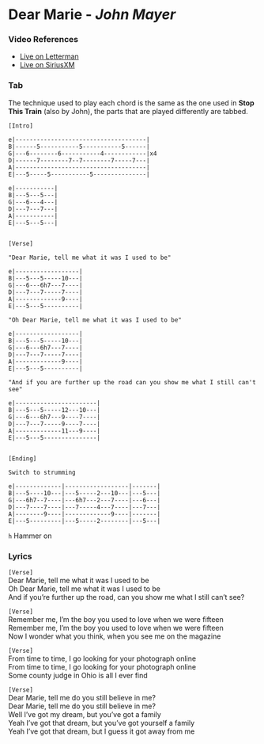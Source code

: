 # Dear Marie - _John Mayer_

### Video References

- [Live on Letterman](https://www.youtube.com/watch?v=eZHBH1MoT3g)
- [Live on SiriusXM](https://www.youtube.com/watch?v=4oKYnjCRtnY)

### Tab

The technique used to play each chord is the same as the one used in **Stop This Train** (also by John), the parts that are played differently are tabbed.

```
[Intro]
 
e|-------------------------------------|
B|------5-----------5-----------5------|
G|---6--------6-----------4------------|x4
D|------7--------7--7--------7-----7---|
A|-------------------------------------|
E|---5-----5-----------5---------------|
 
e|-----------|
B|---5---5---|
G|---6---4---|
D|---7---7---|
A|-----------|
E|---5---5---|


[Verse]
   
"Dear Marie, tell me what it was I used to be"

e|------------------|
B|---5---5-----10---|
G|---6---6h7---7----|
D|---7---7-----7----|
A|-------------9----|
E|---5---5----------|
 
"Oh Dear Marie, tell me what it was I used to be"

e|------------------|
B|---5---5-----10---|
G|---6---6h7---7----|
D|---7---7-----7----|
A|-------------9----|
E|---5---5----------|
 
"And if you are further up the road can you show me what I still can't see"

e|-----------------------|
B|---5---5-----12---10---|
G|---6---6h7---9----7----|
D|---7---7-----9----7----|
A|-------------11---9----|
E|---5---5---------------|


[Ending]

Switch to strumming
 
e|-------------|------------------|-------|
B|---5----10---|---5-----2---10---|---5---|
G|---6h7--7----|---6h7---2---7----|---6---|
D|---7----7----|---7-----4---7----|---7---|
A|--------9----|-------------9----|-------|
E|---5---------|---5-----2--------|---5---|
```

`h` Hammer on

### Lyrics

`[Verse]`  
Dear Marie, tell me what it was I used to be  
Oh Dear Marie, tell me what it was I used to be  
And if you’re further up the road, can you show me what I still can’t see?  

`[Verse]`  
Remember me, I’m the boy you used to love when we were fifteen  
Remember me, I’m the boy you used to love when we were fifteen  
Now I wonder what you think, when you see me on the magazine  

`[Verse]`  
From time to time, I go looking for your photograph online  
From time to time, I go looking for your photograph online  
Some county judge in Ohio is all I ever find  

`[Verse]`  
Dear Marie, tell me do you still believe in me?  
Dear Marie, tell me do you still believe in me?  
Well I’ve got my dream, but you’ve got a family  
Yeah I’ve got that dream, but you’ve got yourself a family  
Yeah I’ve got that dream, but I guess it got away from me  